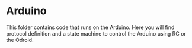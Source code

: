 # Arduino

This folder contains code that runs on the Arduino. Here you will find protocol definition and a state machine to control the Arduino using RC or the Odroid.

